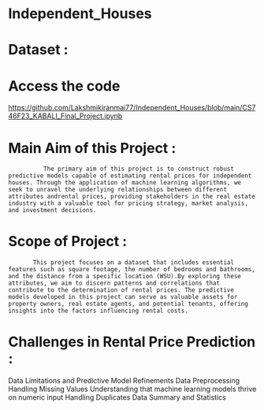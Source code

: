 # Independent_Houses
# Dataset : 
# Access the code 
https://github.com/Lakshmikiranmai77/Independent_Houses/blob/main/CS746F23_KABALI_Final_Project.ipynb
# Main Aim of this Project :
              The primary aim of this project is to construct robust predictive models capable of estimating rental prices for independent houses. Through the application of machine learning algorithms, we seek to unravel the underlying relationships between different attributes andrental prices, providing stakeholders in the real estate industry with a valuable tool for pricing strategy, market analysis, and investment decisions.
# Scope of Project : 
           This project focuses on a dataset that includes essential features such as square footage, the number of bedrooms and bathrooms, and the distance from a specific location (WSU).By exploring these attributes, we aim to discern patterns and correlations that contribute to the determination of rental prices. The predictive models developed in this project can serve as valuable assets for property owners, real estate agents, and potential tenants, offering insights into the factors influencing rental costs.

# Challenges in Rental Price Prediction :
Data Limitations and Predictive Model Refinements
Data Preprocessing
Handling Missing Values
Understanding that machine learning models thrive on numeric input
Handling Duplicates
Data Summary and Statistics
